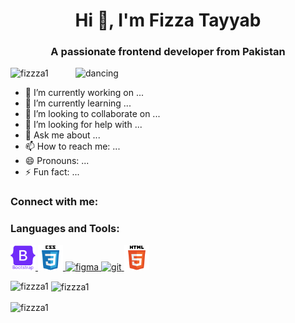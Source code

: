 <h1 align="center">Hi 👋, I'm Fizza Tayyab</h1>
<h3 align="center">A passionate frontend developer from Pakistan</h3>

<img align="right" alt="dancing" width="400" src="https://camo.githubusercontent.com/19331f445e9ce0b9e73de9ac43c258ac35000a6294901474c16422a88846b31b/68747470733a2f2f6d656469612e74656e6f722e636f6d2f696d616765732f62653235626333393262333565333161376363666335353161336531666465612f74656e6f722e676966">
<p align="left"> <img src="https://komarev.com/ghpvc/?username=fizzza1&label=Profile%20views&color=0e75b6&style=flat" alt="fizzza1" /> </p>

- 🔭 I’m currently working on ...
- 🌱 I’m currently learning ...
- 👯 I’m looking to collaborate on ...
- 🤔 I’m looking for help with ...
- 💬 Ask me about ...
- 📫 How to reach me: ...
- 😄 Pronouns: ...
- ⚡ Fun fact: ...
<h3 align="left">Connect with me:</h3>
<p align="left">
</p>

<h3 align="left">Languages and Tools:</h3>
<p align="left"> <a href="https://getbootstrap.com" target="_blank" rel="noreferrer"> <img src="https://raw.githubusercontent.com/devicons/devicon/master/icons/bootstrap/bootstrap-plain-wordmark.svg" alt="bootstrap" width="40" height="40"/> </a> <a href="https://www.w3schools.com/css/" target="_blank" rel="noreferrer"> <img src="https://raw.githubusercontent.com/devicons/devicon/master/icons/css3/css3-original-wordmark.svg" alt="css3" width="40" height="40"/> </a> <a href="https://www.figma.com/" target="_blank" rel="noreferrer"> <img src="https://www.vectorlogo.zone/logos/figma/figma-icon.svg" alt="figma" width="40" height="40"/> </a> <a href="https://git-scm.com/" target="_blank" rel="noreferrer"> <img src="https://www.vectorlogo.zone/logos/git-scm/git-scm-icon.svg" alt="git" width="40" height="40"/> </a> <a href="https://www.w3.org/html/" target="_blank" rel="noreferrer"> <img src="https://raw.githubusercontent.com/devicons/devicon/master/icons/html5/html5-original-wordmark.svg" alt="html5" width="40" height="40"/> </a> </p>

<p><img align="left" src="https://github-readme-stats.vercel.app/api/top-langs?username=fizzza1&show_icons=true&locale=en&layout=compact" alt="fizzza1" /></p>

<p>&nbsp;<img align="center" src="https://github-readme-stats.vercel.app/api?username=fizzza1&show_icons=true&locale=en" alt="fizzza1" /></p>

<p><img align="center" src="https://github-readme-streak-stats.herokuapp.com/?user=fizzza1&" alt="fizzza1" /></p>

<!--
**fizzza1/fizzza1** is a ✨ _special_ ✨ repository because its `README.md` (this file) appears on your GitHub profile.

Here are some ideas to get you started:

- 🔭 I’m currently working on ...
- 🌱 I’m currently learning ...
- 👯 I’m looking to collaborate on ...
- 🤔 I’m looking for help with ...
- 💬 Ask me about ...
- 📫 How to reach me: ...
- 😄 Pronouns: ...
- ⚡ Fun fact: ...
-->
